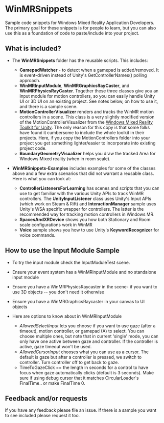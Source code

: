 # WinMRSnippets
Sample code snippets for Windows Mixed Reality Application Developers.   
The primary goal for these snippets is for people to learn, but you can also use this as a foundation of code to paste/include into your project. 

## What is included?   
- The **WinMRSnippets** folder has the reusable scripts.  This includes: 
	- **GamepadWatcher** - to detect when a gamepad is added/removed. It is event-driven instead of Unity's GetControllerNames() polling approach. 
	- **WinMRInputModule**, **WinMRGraphicsRayCaster**, and **WinMRPhysicsRayCaster**. Together these three classes give you an input module for motion controllers, so you can easily handle Unity UI or 3D UI on an existing project.  See notes below, on how to use it, and there is a sample scene. 
	- **MotionControllerVisualizer** renders and tracks the WinMR motion controllers in a scene. This class is a very slightly modified version of the MotionControllerVisualizer from the [Windows Mixed Reality Toolkit for Unity](https://github.com/microsoft/mixedrealitytoolkit-unity). The only reason for this copy is that some folks have found it cumbersome to include the whole toolkit in their projects. Here, if you copy the MotionControllers folder into your project you get something lighter/easier to incorporate into existing project code.
	- **BoundaryGeometryVisualizer** helps you draw the tracked Area for Windows Mixed reality (when in room scale).
 
- **WinMRSnippets-Examples** includes examples for some of the classes above and a few extra scenarios that did not warrant a reusable class. Here is what you can look at: 
	- **ControllerListenersForLearning** has scenes and scripts that you can use to get familiar with the various Unity APIs to track WinMR controllers.  The **UnityInputListener** class uses Unity's Input APIs (which work on Steam & Rift) and **InteractionManager** sample uses Unity's WSA specific wrapper for controllers.  The latter is the recommended way for tracking motion controllers in Windows MR. 
	- **SpacesAndXRDevice** shows you how both Stationary and Room scale configurations work in WinMR  
	- **Voice** sample shows you how to use Unity's **KeywordRecognizer** for voice commands.  
 

## How to use the Input Module Sample # 
- To try the input module check the InputModuleTest scene. 
- Ensure your event system has a WinMRInputModule and no standalone input module 
- Ensure you have a WinMRPhysicsRaycaster in the scene- if you want to use 3D objects -- you don't need it otherwise 
- Ensure you have a WinMRGraphicsRaycaster in your canvas to  UI objects  

- Here are options to know about in WinMRInputModule  
  - _AllowedSelectInput_ lets you choose if you want to use gaze (after a timeout), motion controller, or gamepad (A) to select.  You can choose multiple ones, but note that in current 'single' mode, you can only have one active between gaze and controller. If the controller is active, gaze timeout won't be used. 
  - _AllowedCursorInput_ chooses what you can use as a cursor. The default is gaze but after a controller is pressed, we switch to controller. Turn controller off to get back to gaze. 
  - TimeToGazeClick == the length in seconds for a control to have focus when gaze automatically clicks (default is 3 seconds). Make sure if using debug cursor that it matches CircularLoader's FinalTime.. or make FinalTime 0. 
  

## Feedback and/or requests 
If you have any feedback please file an issue. If there is a sample you want to see included please request it too. 


